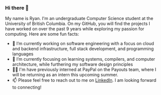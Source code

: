 ### Hi there 👋

<!--
**ryanarnouk/ryanarnouk** is a ✨ _special_ ✨ repository because its `README.md` (this file) appears on your GitHub profile.

Here are some ideas to get you started:

- 🔭 I’m currently working on ...
- 🌱 I’m currently learning ...
- 👯 I’m looking to collaborate on ...
- 🤔 I’m looking for help with ...
- 💬 Ask me about ...
- 📫 How to reach me: ...
- 😄 Pronouns: ...
- ⚡ Fun fact: ...
-->

My name is Ryan. I'm an undergraduate Computer Science student at the University of British Columbia. On my GitHub, you will find the projects I have worked on over the past 9 years while exploring my passion for computing. Here are some fun facts:

- 🔭 I’m currently working on software engineering with a focus on cloud and backend infrastructure, full stack development, and programming languages 
- 🌱 I’m currently focusing on learning systems, compilers, and computer architecture, while furthering my software design principles
- 🧑‍💻 I'm have previously interned at PayPal on the Payouts team, where I will be returning as an intern this upcoming summer.
- 📫 Please feel free to reach out to me on [LinkedIn](https://www.linkedin.com/in/ryanarnouk/). I am looking forward to connecting!

